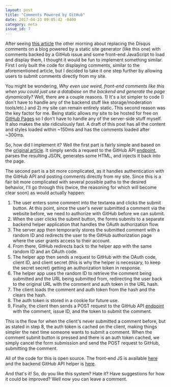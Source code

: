 ```yaml
---
layout: post
title: "Comments Powered by GitHub"
date: 2017-04-23 09:05:42 -0400
category: meta
issue_id: 7
---
```


After seeing [this article][orig] the other morning about replacing the Disqus comments on a blog powered by a static site generator (like this one) with comments backed by a GitHub issue and some front-end JavaScript to load and display them, I thought it would be fun to implement something similar. First I only built the code for displaying comments, similar to the aforementioned article, but I decided to take it one step further by allowing users to submit comments directly from my site.

You might be wondering, *Why even use weird, front-end comments like this when you could just use a database on the backend and generate the page dynamically?* Well, there are a couple reasons. 1) It's a lot simpler to code (I don't have to handle any of the backend stuff like storage/moderation tools/etc.) and 2) my site can remain entirely static. This second reason was the key factor for me. Being static allows my site to be hosted for free on [GitHub Pages](https://pages.github.com/) so I don't have to handle any of the server-side stuff myself. It also makes the site ridiculously fast. A draft of this post has all the content and styles loaded within ~150ms and has the comments loaded after ~300ms.



So, how did I implement it? Well the first part is fairly simple and based on the [original article][orig]. It simply sends a request to the GitHub API [endpoint](https://developer.github.com/v3/issues/comments/#list-comments-on-an-issue), parses the resulting JSON, generates some HTML, and injects it back into the page.

The second part is a bit more complicated, as it handles authentication with the GitHub API and posting comments directly from my site. Since this is a fair bit more complicated with several possible paths to the desired behavior, I'll go through this (twice, the reasoning for which will become clear soon) as would actually happen: 

1. The user  enters some comment into the textarea and clicks the submit button. At this point, since the user's never submitted a comment via the website before, we need to authorize with GitHub before we can submit.
2.  When the user clicks the submit button, the forms submits to a separate backend helper application that handles the OAuth authorization flow.
3. The server app then temporarily stores the submitted comment with a random ID and redirects the user to the GitHub authorization page where the user grants access to their account.
4. From there, GitHub redirects back to the helper app with the same random ID and an OAuth code.
5. The helper app then sends a request to GitHub with the OAuth code, client ID, and client secret (this is why the helper is necessary, to keep the secret secret) getting an authorization token in response. 
6. The helper app uses the random ID to retrieve the comment being submitted and the URL being submitted from, redirecting the user back to the original URL with the comment and auth token in the URL hash.
7. The client loads the comment and auth token from the hash and the clears the hash.
8. The auth token is stored in a cookie for future use.
9. Finally, the client then sends a POST request to the GitHub API [endpoint](https://developer.github.com/v3/issues/comments/#create-a-comment) with the comment, issue ID, and the token to submit the comment.

This is the flow for when the client's never submitted a comment before, but as stated in step 8, the auth token is cached on the client, making things simpler the next time someone wants to submit a comment. When the comment submit button is pressed and there is an auth token cached, we simply cancel the form submission and send the POST request to GitHub, submitting the comment.

All of the code for this is open source. The front-end JS is available [here](https://github.com/shadowfacts/shadowfacts.github.io/blob/master/js/comments.js) and the backend GitHub API helper is [here](https://github.com/shadowfacts/gh-comment-poster).

And that's it! So, do you like this system? Hate it? Have suggestions for how it could be improved? Well now you can leave a comment.

[orig]: http://donw.io/post/github-comments/